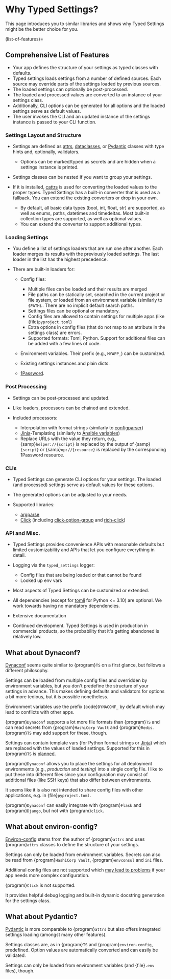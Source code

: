 # Why Typed Settings?

This page introduces you to similar libraries and shows why Typed Settings might be the better choice for you.

(list-of-features)=
## Comprehensive List of Features

- Your app defines the structure of your settings as typed classes with defaults.
- Typed settings loads settings from a number of defined sources.
  Each source may override parts of the settings loaded by previous sources.
- The loaded settings can optionally be post-processed.
- The loaded and processed values are converted to an instance of your settings class.
- Additionally, CLI options can be generated for all options and
  the loaded settings serve as default values.
- The user invokes the CLI and an updated instance of the settings instance is passed to your CLI function.


### Settings Layout and Structure

- Settings are defined as [attrs], [dataclasses], or [Pydantic] classes with type hints and, optionally, validators.

  - Options can be marked/typed as secrets and are hidden when a settings instance is printed.

- Settings classes can be nested if you want to group your settings.

- If it is installed, [cattrs] is used for converting the loaded values to the proper types.
  Typed Settings has a built-in converter that is used as a fallback.
  You can extend the existing converters or drop in your own.

  - By default, all basic data types (bool, int, float, str) are supported, as well as enums, paths, datetimes and timedeltas.
    Most built-in collection types are supported, as well as optional values.
  - You can extend the converter to support additional types.


### Loading Settings

- You define a list of settings loaders that are run one after another.
  Each loader merges its results with the previously loaded settings.
  The last loader in the list has the highest precedence.

- There are built-in loaders for:

  - Config files:

    - Multiple files can be loaded and their results are merged
    - File paths can be statically set,
      searched in the current project or file system,
      or loaded from an environment variable (similarly to `$PATH`)..
      There are no implicit default search paths.
    - Settings files can be optional or mandatory.
    - Config files are allowed to contain settings for multiple apps (like {file}`pyproject.toml`)
    - Extra options in config files (that do not map to an attribute in the settings class) are errors.
    - Supported formats: Toml, Python.
      Support for additional files can be added with a few lines of code.

  - Environment variables.
    Their prefix (e.g., `MYAPP_`) can be customized.

  - Existing settings instances and plain dicts.

  - [1Password].


### Post Processing

- Settings can be post-processed and updated.

- Like loaders, processors can be chained and extended.

- Included processors:

  - Interpolation with format strings (similarly to [configparser])
  - [Jinja]-Templating (similarly to [Ansible variables])
  - Replace URLs with the value they return, e.g., {samp}`helper://{script}` is replaced by the output of {samp}`{script}` or {samp}`op://{resource}` is replaced by the corresponding 1Password resource.


### CLIs

- Typed Settings can generate CLI options for your settings.
  The loaded (and processed) settings serve as default values for these options.

- The generated options can be adjusted to your needs.

- Supported libraries:

  - [argparse]
  - [Click] (including [click-option-group] and [rich-click])


### API and Misc.

- Typed Settings provides convenience APIs with reasonable defaults but limited customizability
  and APIs that let you configure everything in detail.

- Logging via the `typed_settings` logger:

  - Config files that are being loaded or that cannot be found
  - Looked up env vars

- Most aspects of Typed Settings can be customized or extended.

- All dependencies (except for [tomli] for Python <= 3.10) are optional.  We work towards having no mandatory dependencies.

- Extensive documentation

- Continued development.
  Typed Settings is used in production in commercial products,
  so the probability that it's getting abandoned is relatively low.


## What about Dynaconf?

[Dynaconf] seems quite similar to {program}`TS` on a first glance, but follows a different philosophy.

Settings can be loaded from multiple config files and overridden by environment variables,
but you don't predefine the structure of your settings in advance.
This makes defining defaults and validators for options a bit more tedious, but it is possible nonetheless.

Environment variables use the prefix {code}`DYNACONF_` by default which may lead to conflicts with other apps.

{program}`Dynaconf` supports a lot more file formats than {program}`TS` and can read secrets from {program}`HashiCorp Vault` and {program}`Redis`.
{program}`TS` may add support for these, though.

Settings can contain template vars (for Python format strings or [Jinja]) which are replaced with the values of loaded settings.
Supported for this in {program}`TS` is [planned].

{program}`Dynaconf` allows you to place the settings for all deployment environments (e.g., *production* and *testing)* into a single config file.
I like to put these into different files since your configuration may consist of additional files (like SSH keys) that also differ between environments.

It seems like it is also not intended to share config files with other applications, e.g. in {file}`pyproject.toml`.

{program}`Dynaconf` can easily integrate with {program}`Flask` and {program}`Django`, but not with {program}`click`.


## What about environ-config?

[Environ-config] stems from the author of {program}`attrs` and uses {program}`attrs` classes to define the structure of your settings.

Settings can only be loaded from environment variables.
Secrets can also be read from {program}`HashiCorp Vault`, {program}`envconsul` and `ini` files.

Additional config files are not supported which [may lead to problems] if your app needs more complex configuration.

{program}`Click` is not supported.

It provides helpful debug logging and built-in dynamic docstring generation for the settings class.


## What about Pydantic?

[Pydantic] is more comparable to {program}`attrs` but also offers integrated settings loading (amongst many other features).

Settings classes are, as in {program}`TS` and {program}`environ-config`, predefined.
Option values are automatically converted and can easily be validated.

Settings can only be loaded from environment variables (and {file}`.env` files), though.


[1password]: https://developer.1password.com/docs/cli/
[ansible variables]: https://docs.ansible.com/ansible/latest/playbook_guide/playbooks_variables.html#referencing-simple-variables
[argparse]: https://docs.python.org/3/library/argparse.html
[attrs]: https://attrs.readthedocs.io
[cattrs]: https://cattrs.readthedocs.io
[click-option-group]: https://click-option-group.readthedocs.io
[click]: https://click.palletsprojects.com
[configparser]: https://docs.python.org/3/library/configparser.html#interpolation-of-values
[dataclasses]: https://docs.python.org/3/library/dataclasses.html
[dynaconf]: https://www.dynaconf.com
[environ-config]: https://github.com/hynek/environ-config
[jinja]: https://jinja.palletsprojects.com
[may lead to problems]: https://hitchdev.com/strictyaml/why-not/environment-variables-as-config/
[planned]: https://gitlab.com/sscherfke/typed-settings/-/issues/2
[pydantic]: https://pydantic-docs.helpmanual.io/
[rich-click]: https://github.com/ewels/rich-click
[tomli]: https://github.com/hukkin/tomli
